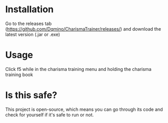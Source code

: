 # Installation
Go to the releases tab (https://github.com/Dqmino/CharismaTrainer/releases/) and download the latest version (.jar or .exe)
# Usage
Click f5 while in the charisma training menu and holding the charisma training book


# Is this safe?
This project is open-source, which means you can go through its code and check for yourself if it's safe to run or not. 
